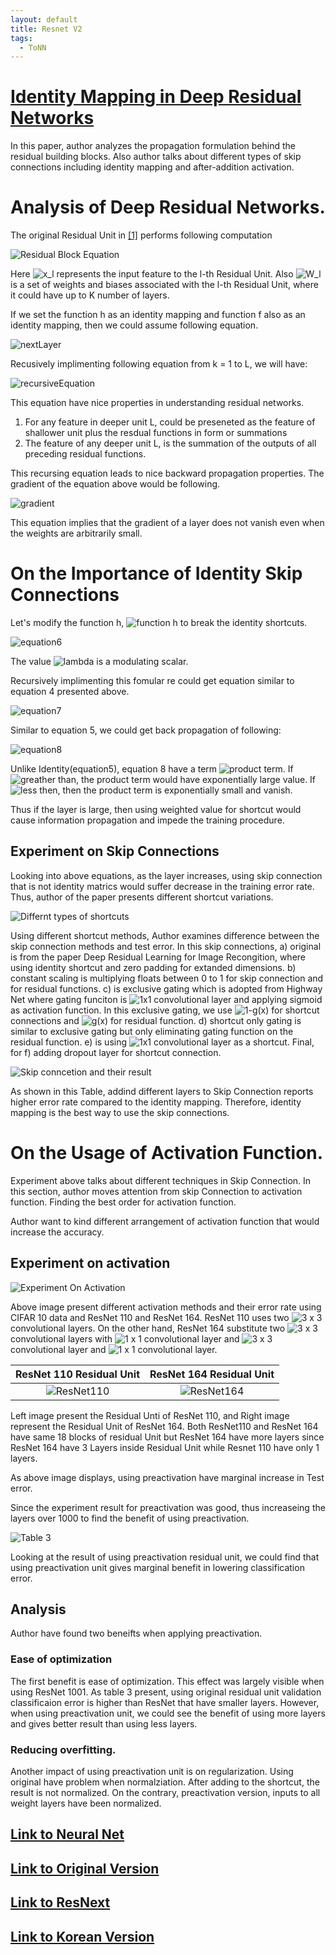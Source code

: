 ```yaml
---
layout: default
title: Resnet V2
tags:
  - ToNN
---
```

# [Identity Mapping in Deep Residual Networks](https://arxiv.org/pdf/1603.05027.pdf)

In this paper, author analyzes the propagation formulation behind the residual building blocks. Also author talks about different types of skip connections including identity mapping and after-addition activation.

# Analysis of Deep Residual Networks.

The original Residual Unit in [\[1\]](https://arxiv.org/pdf/1512.03385.pdf) performs following computation

![Residual Block Equation](/assets/images/ToNN/resnet/v2/residualblockequation.PNG)

Here ![x_l](https://latex.codecogs.com/svg.image?x_l) represents the input feature to the l-th Residual Unit. Also ![W_l](https://latex.codecogs.com/svg.image?W_l) is a set of weights and biases associated with the l-th Residual Unit, where it could have up to K number of layers.

If we set the function h as an identity mapping and function f also as an identity mapping, then we could assume following equation.

![nextLayer](/assets/images/ToNN/resnet/v2/nextLayer.png)

Recusively implimenting following equation from k = 1 to L, we will have:

![recursiveEquation](/assets/images/ToNN/resnet/v2/recursiveEquation.png)

This equation have nice properties in understanding residual networks.

1. For any feature in deeper unit L, could be preseneted as the feature of shallower unit plus the resdual functions in form or summations
2. The feature of any deeper unit L, is the summation of the outputs of all preceding residual functions.

This recursing equation leads to nice backward propagation properties. The gradient of the equation above would be following.

![gradient](/assets/images/ToNN/resnet/v2/gradient.png)

This equation implies that the gradient of a layer does not vanish even when the weights are arbitrarily small.

# On the Importance of Identity Skip Connections

Let's modify the function h, ![function h](https://latex.codecogs.com/svg.image?h(x_{l&plus;1})=\lambda_lx_l) to break the identity shortcuts.

![equation6](/assets/images/ToNN/resnet/v2/equation6.png)

The value ![lambda](https://latex.codecogs.com/svg.image?%5Clambda_l) is a modulating scalar.

Recursively implimenting this fomular re could get equation similar to equation 4 presented above.

![equation7](/assets/images/ToNN/resnet/v2/equation7.png)

Similar to equation 5, we could get back propagation of following:

![equation8](/assets/images/ToNN/resnet/v2/equation8.png)

Unlike Identity(equation5), equation 8 have a term ![product term](https://latex.codecogs.com/svg.image?\prod_{i=l}^{L-1}{\lambda_i}). If ![greather than](https://latex.codecogs.com/svg.image?%5Clambda_i%3E1), the product term would have exponentially large value. If ![less then](https://latex.codecogs.com/svg.image?\lambda_i<1), then the product term is exponentially small and vanish.

Thus if the layer is large, then using weighted value for shortcut would cause information propagation and impede the training procedure.

## Experiment on Skip Connections

Looking into above equations, as the layer increases, using skip connection that is not identity matrics would suffer decrease in the training error rate. Thus, author of the paper presents different shortcut variations.

![Differnt types of shortcuts](/assets/images/ToNN/resnet/v2/DifferentTypeOfShortcut.png)

Using different shortcut methods, Author examines difference between the skip connection methods and test error. In this skip connections, a) original is from the paper Deep Residual Learning for Image Recongition, where using identity shortcut and zero padding for extanded dimensions. b) constant scaling is multiplying floats between 0 to 1 for skip connection and for residual functions. c) is exclusive gating which is adopted from Highway Net where gating funciton is ![1x1](https://latex.codecogs.com/svg.image?1\times1) convolutional layer and applying sigmoid as activation function. In this exclusive gating, we use ![1-g(x)](https://latex.codecogs.com/svg.image?1-g(x)) for shortcut connections and ![g(x)](https://latex.codecogs.com/svg.image?g(x)) for residual function. d) shortcut only gating is similar to exclusive gating but only eliminating gating function on the residual function. e) is using ![1x1](https://latex.codecogs.com/svg.image?1\times1) convolutional layer as a shortcut. Final, for f) adding dropout layer for shortcut connection.

![Skip conncetion and their result](/assets/images/ToNN/resnet/v2/SkipConnectionAndResult.png)

As shown in this Table, addind different layers to Skip Connection reports higher error rate compared to the identity mapping. Therefore, identity mapping is the best way to use the skip connections.

# On the Usage of Activation Function.

Experiment above talks about different techniques in Skip Connection. In this section, author moves attention from skip Connection to activation function. Finding the best order for activation function.

Author want to kind different arrangement of activation function that would increase the accuracy.

## Experiment on activation

![Experiment On Activation](/assets/images/ToNN/resnet/v2/ExperimentOnActivation.png)

Above image present different activation methods and their error rate using CIFAR 10 data and ResNet 110 and ResNet 164. ResNet 110 uses two ![3 x 3](https://latex.codecogs.com/svg.image?3\times3) convolutional layers. On the other hand, ResNet 164 substitute two ![3 x 3](https://latex.codecogs.com/svg.image?3\times3) convolutional layers with ![1 x 1](https://latex.codecogs.com/svg.image?1\times1) convolutional layer and ![3 x 3](https://latex.codecogs.com/svg.image?3\times3) convolutional layer and ![1 x 1](https://latex.codecogs.com/svg.image?1\times1) convolutional layer.

ResNet 110 Residual Unit | ResNet 164 Residual Unit
:-----------------------:|:---------------------------:
![ResNet110](/assets/images/ToNN/resnet/v2/ResNet110.png) | ![ResNet164](/assets/images/ToNN/resnet/v2/ResNet164.png)

Left image present the Residual Unti of ResNet 110, and Right image represent the Residual Unit of ResNet 164. Both ResNet110 and ResNet 164 have same 18 blocks of residual Unit but ResNet 164 have more layers since ResNet 164 have 3 Layers inside Residual Unit while Resnet 110 have only 1 layers.

As above image displays, using preactivation have marginal increase in Test error.

Since the experiment result for preactivation was good, thus increaseing the layers over 1000 to find the benefit of using preactivation.

![Table 3](/assets/images/ToNN/resnet/v2/./Table3.png)

Looking at the result of using preactivation residual unit, we could find that using preactivation unit gives marginal benefit in lowering classification error.

## Analysis

Author have found two beneifts when applying preactivation.

### Ease of optimization

The first benefit is ease of optimization. This effect was largely visible when using ResNet 1001. As table 3 present, using original residual unit validation classificaion error is higher than ResNet that have smaller layers. However, when using preactivation unit, we could see the benefit of using more layers and gives better result than using less layers.

### Reducing overfitting.

Another impact of using preactivation unit is on regularization. Using original have problem when normalziation. After adding to the shortcut, the result is not normalized. On the contrary, preactivation version, inputs to all weight layers have been normalized.

## [Link to Neural Net](../../)
## [Link to Original Version](../)
## [Link to ResNext](../ResNext/)
## [Link to Korean Version](../Korean/V2)